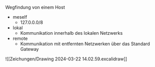 Wegfindung von einem Host

- meself
    - 127.0.0.0/8
- lokal
    - Kommunikation innerhalb des lokalen Netzwerks
- remote
    - Kommunikation mit entfernten Netzwerken über das Standard Gateway


![[Zeichungen/Drawing 2024-03-22 14.02.59.excalidraw]]











